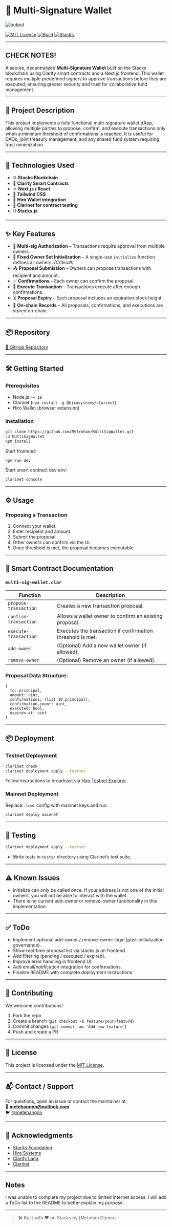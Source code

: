 # 🔐 Multi-Signature Wallet

![output](https://github.com/user-attachments/assets/76d125b0-4030-4f65-8d75-3cdb50be8209)


[![MIT License](https://img.shields.io/badge/license-MIT-green.svg)](LICENSE)
[![Build](https://img.shields.io/badge/build-passing-brightgreen)](#)
[![Stacks](https://img.shields.io/badge/powered%20by-Stacks-5546FF)](https://www.stacks.co)

---
## CHECK NOTES!


A secure, decentralized **Multi-Signature Wallet** built on the Stacks blockchain using Clarity smart contracts and a Next.js frontend. This wallet requires multiple predefined signers to approve transactions before they are executed, ensuring greater security and trust for collaborative fund management.

---

## 📝 Project Description

This project implements a fully functional multi-signature wallet dApp, allowing multiple parties to propose, confirm, and execute transactions only when a minimum threshold of confirmations is reached. It is useful for DAOs, joint treasury management, and any shared fund system requiring trust minimization.

---

## 🔧 Technologies Used

- 🌐 **Stacks Blockchain**
- 📜 **Clarity Smart Contracts**
- ⚛️ **Next.js / React**
- 🎨 **Tailwind CSS**
- 🔗 **Hiro Wallet integration**
- 🧪 **Clarinet for contract testing**
- ⛓️ **Stacks.js**

---

## ✨ Key Features

- 🔐 **Multi-sig Authorization** – Transactions require approval from multiple owners.
- 🧍 **Fixed Owner Set Initialization** – A single-use `initialize` function defines all owners. *(Critical!)*
- 📤 **Proposal Submission** – Owners can propose transactions with recipient and amount.
- ✅ **Confirmations** – Each owner can confirm the proposal.
- 🚀 **Execute Transaction** – Transactions execute after enough confirmations.
- ⏳ **Proposal Expiry** – Each proposal includes an expiration block height.
- 📜 **On-chain Records** – All proposals, confirmations, and executions are stored on-chain.

---

## 📦 Repository

[🔗 GitHub Repository](https://github.com/Metrohan/MultiSigWallet)

---

## 🛠️ Getting Started

### Prerequisites

- Node.js `>= 18`
- Clarinet (`npm install -g @hirosystems/clarinet`)
- Hiro Wallet (browser extension)

### Installation

```bash
git clone https://github.com/Metrohan/MultiSigWallet.git
cd MultiSigWallet
npm install
```

Start frontend:
```bash
npm run dev
```

Start smart contract dev env:
```bash
clarinet console
```

---

## ⚙️ Usage

### Proposing a Transaction
1. Connect your wallet.
2. Enter recipient and amount.
3. Submit the proposal.
4. Other owners can confirm via the UI.
5. Once threshold is met, the proposal becomes executable.

---

## 📄 Smart Contract Documentation

### `multi-sig-wallet.clar`

| Function | Description |
|----------|-------------|
| `propose-transaction` | Creates a new transaction proposal. |
| `confirm-transaction` | Allows a wallet owner to confirm an existing proposal. |
| `execute-transaction` | Executes the transaction if confirmation threshold is met. |
| `add-owner` | (Optional) Add a new wallet owner (if allowed). |
| `remove-owner` | (Optional) Remove an owner (if allowed). |

### Proposal Data Structure:
```clarity
{
  to: principal,
  amount: uint,
  confirmations: (list 10 principal),
  confirmation-count: uint,
  executed: bool,
  expires-at: uint
}
```

---

## 📦 Deployment

### Testnet Deployment

```bash
clarinet check
clarinet deployment apply --testnet
```

Follow instructions to broadcast via [Hiro Testnet Explorer](https://explorer.hiro.so).

### Mainnet Deployment

Replace `.toml` config with mainnet keys and run:

```bash
clarinet deploy mainnet
```

---

## 🧪 Testing

```bash
clarinet deployment apply --testnet
```

- Write tests in `tests/` directory using Clarinet’s test suite.

---

## ⚠️ Known Issues

  - initialize can only be called once. If your address is not one of the initial owners, you will not be able to interact with the wallet.
  - There is no current add-owner or remove-owner functionality in this implementation.
    
---

## ✅ ToDo

- Implement optional add-owner / remove-owner logic (post-initialization governance).
- Show real-time proposal list via stacks.js on frontend.
- Add filtering (pending / executed / expired).
- Improve error handling in frontend UI.
- Add email/notification integration for confirmations.
- Finalize README with complete deployment instructions.
  
---

## 🤝 Contributing

We welcome contributions!

1. Fork the repo
2. Create a branch (`git checkout -b feature/your-feature`)
3. Commit changes (`git commit -am 'Add new feature'`)
4. Push and create a PR

---

## 📜 License

This project is licensed under the [MIT License](LICENSE).

---

## 📬 Contact / Support

For questions, open an issue or contact the maintainer at:  
📧 **metehangnn@outlook.com**  
🐦 [@metehangnn](https://x.com/metehangnn)

---

## 🙌 Acknowledgments

- [Stacks Foundation](https://stacks.org)
- [Hiro Systems](https://www.hiro.so/)
- [Clarity Lang](https://docs.stacks.co/docs/clarity-lang)
- [Clarinet](https://github.com/hirosystems/clarinet)

---

## Notes

I was unable to complete my project due to limited internet access. I will add a ToDo list to the README to better explain my purpose.

---

> 🛠️ Built with ❤️ on Stacks by [Metehan Günen]
